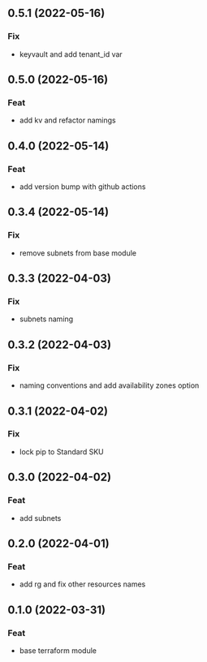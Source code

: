 ## 0.5.1 (2022-05-16)

### Fix

- keyvault and add tenant_id var

## 0.5.0 (2022-05-16)

### Feat

- add kv and refactor namings

## 0.4.0 (2022-05-14)

### Feat

- add version bump with github actions

## 0.3.4 (2022-05-14)

### Fix

- remove subnets from base module

## 0.3.3 (2022-04-03)

### Fix

- subnets naming

## 0.3.2 (2022-04-03)

### Fix

- naming conventions and add availability zones option

## 0.3.1 (2022-04-02)

### Fix

- lock pip to Standard SKU

## 0.3.0 (2022-04-02)

### Feat

- add subnets

## 0.2.0 (2022-04-01)

### Feat

- add rg and fix other resources names

## 0.1.0 (2022-03-31)

### Feat

- base terraform module
